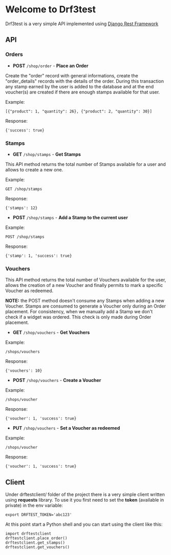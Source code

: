 # Welcome to Drf3test

Drf3test is a very simple API implemented using [Django Rest Framework](http://www.django-rest-framework.org/)

## API

### Orders

* **POST** `/shop/order` - **Place an Order**

Create the "order" record with general informations, create the "order_details"
records with the details of the order. During this transaction any stamp earned by the user is
added to the database and at the end voucher(s) are created if there are enough stamps available
for that user.

Example:

    [{"product": 1, "quantity": 26}, {"product": 2, "quantity": 30}]

Response:
    
    {'success': true}


### Stamps

* **GET** `/shop/stamps` - **Get Stamps**

This API method returns the total number of Stamps available for a user and allows to create
a new one.

Example:

    GET /shop/stamps

Response:

    {'stamps': 12}

* **POST** `/shop/stamps` - **Add a Stamp to the current user**

Example:

    POST /shop/stamps

Response:

    {'stamp': 1, 'success': true}

### Vouchers

This API method returns the total number of Vouchers available for the user, allows the creation
of a new Voucher and finally permits to mark a specific Voucher as redeemed.

**NOTE:** the POST method doesn't consume any Stamps when adding a new Voucher. Stamps are consumed
to generate a Voucher only during an Order placement. For consistency, when we manually add
a Stamp we don't check if a widget was ordered. This check is only made during Order placement.

* **GET** `/shop/vouchers` - **Get Vouchers**

Example: 

    /shops/vouchers

Response:
    
    {'vouchers': 10}

* **POST** `/shop/vouchers` - **Create a Voucher**

Example: 

    /shops/voucher

Response: 

    {'voucher': 1, 'success': true}

* **PUT** `/shop/vouchers` - **Set a Voucher as redeemed**

Example: 

    /shops/voucher

Response: 

    {'voucher': 1, 'success': true}

## Client

Under drftestclient/ folder of the project there is a very simple client written using **requests**
library. To use it you first need to set the **token** (available in private) in the env variable:

    export DRFTEST_TOKEN='abc123'

At this point start a Python shell and you can start using the client like this:

    import drftestclient
    drftestclient.place_order()
    drftestclient.get_stamps()
    drftestclient.get_vouchers()

